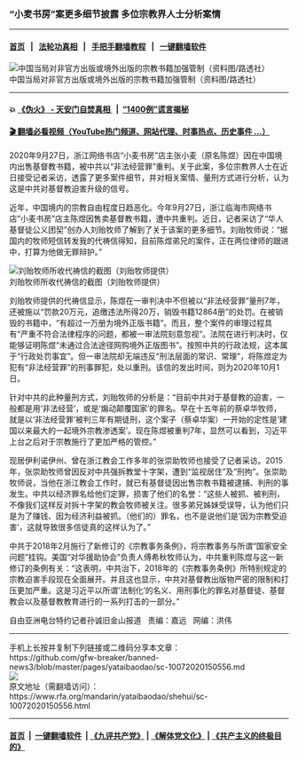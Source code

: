 ### “小麦书房”案更多细节披露  多位宗教界人士分析案情
------------------------

#### [首页](https://github.com/gfw-breaker/banned-news3/blob/master/README.md) &nbsp;&nbsp;|&nbsp;&nbsp; [法轮功真相](https://github.com/begood0513/basic/blob/master/README.md)  &nbsp;&nbsp;|&nbsp;&nbsp; [手把手翻墙教程](https://github.com/gfw-breaker/guides/wiki)  &nbsp;&nbsp;|&nbsp;&nbsp; [一键翻墙软件](https://github.com/gfw-breaker/nogfw/blob/master/README.md)  



<div id="headerimg">
 <img alt="中国当局对非官方出版或境外出版的宗教书籍加强管制（资料图/路透社）" src="https://www.rfa.org/mandarin/yataibaodao/shehui/sc-10072020150556.html/sc1007.jpg/image" title="中国当局对非官方出版或境外出版的宗教书籍加强管制（资料图/路透社）"/>
 <div id="headerimgcontents">
  <div id="headerimgcaption">
   <span>
    中国当局对非官方出版或境外出版的宗教书籍加强管制（资料图/路透社）
   </span>
   <!-- zoomattribute -->
  </div>
  <!-- headerimgcaption -->
 </div>
 <!-- headerimagecontents -->
</div>

<hr/>


#### 💥 [《伪火》 - 天安门自焚真相 ](http://158.247.195.190:10000/videos/blog/weihuo.html)&nbsp; |&nbsp; [“1400例”谎言揭秘  ](http://158.247.195.190:10000/videos/blog/jiexi1400.html)

#### [ 🎬  翻墙必看视频（YouTube热门频道、网站代理、时事热点、历史事件 ...）](https://github.com/gfw-breaker/links/blob/master/banned.md)

<div id="storytext">
 <div>
  <div class="slot_header">
  </div>
 </div>
 <p>
  2020年9月27日，浙江网络书店“小麦书房”店主张小麦（原名陈煜）因在中国境内出售基督教书籍，被中共以“非法经营罪”重判。关于此案，多位宗教界人士在近日接受记者采访，透露了更多案件细节，并对相关案情、量刑方式进行分析，认为这是中共对基督教迫害升级的信号。
 </p>
 <p>
  近年，中国境内的宗教自由程度日趋恶化。今年9月27日，浙江临海市网络书店“小麦书房”店主陈煜因售卖基督教书籍，遭中共重判。近日，记者采访了“华人基督徒公义团契”创办人刘贻牧师了解到了关于该案的更多细节。刘贻牧师说：“据国内的牧师短信转发我的代祷信得知，目前陈煜弟兄的案件，正在两位律师的跟进中，打算为他做无罪辩护。”
 </p>
 <p>
  <div class="image-inline captioned" style="width:1080px;">
   <div style="width:1080px;">
    <img alt="刘贻牧师所收代祷信的截图（刘贻牧师提供）" src="https://www.rfa.org/mandarin/yataibaodao/shehui/sc-10072020150556.html/M1007-SC1.JPG" title="刘贻牧师所收代祷信的截图（刘贻牧师提供）"/>
   </div>
   <div class="image-caption">
    <span style="width:1080px;">
     刘贻牧师所收代祷信的截图（刘贻牧师提供）
    </span>
    <span class="copyright">
    </span>
   </div>
  </div>
 </p>
 <p>
  刘贻牧师提供的代祷信显示，陈煜在一审判决中不但被以“非法经营罪”量刑7年，还被施以“罚款20万元，追缴违法所得20万，销毁书籍12864册”的处罚。在被销毁的书籍中，“有超过一万册为境外正版书籍”。而且，整个案件的审理过程具有“严重不符合法律程序的问题，都被一审法院刻意忽视”。法院在进行判决时，仅能够证明陈煜“未通过合法途径网购境外正版图书”。按照中共的行政法规，这本属于“行政处罚事宜”。但一审法院却无端违反“刑法层面的常识、常理”，将陈煜定为犯有“非法经营罪”的刑事罪犯，处以重刑。该信的发出时间，则为2020年10月1日。
 </p>
 <p>
  针对中共的此种量刑方式，刘贻牧师的分析是：“目前中共对于基督教的迫害，一般都是用‘非法经营’，或是‘煽动颠覆国家’的罪名。早在十五年前的蔡卓华牧师，就是以‘非法经营罪’被判三年有期徒刑，这个案子（蔡卓华案）一开始的定性是‘建国以来最大的一起境外宗教渗透案’。现在陈煜被重判7年，显然可以看到，习近平上台之后对于宗教施行了更加严格的管控。”
 </p>
 <p>
 </p>
 <p>
 </p>
 <p>
  现居伊利诺伊州、曾在浙江教会工作多年的张崇助牧师也接受了记者采访。2015年，张崇助牧师曾因反对中共强拆教堂十字架，遭到“监视居住”及“刑拘”。张崇助牧师说，当他在浙江教会工作时，就已有基督徒因出售宗教书籍被逮捕、判刑的事发生。中共以经济罪名给他们定罪，损害了他们的名誉：“这些人被抓、被判刑，不像我们这样反对拆十字架的教会牧师被关注。很多弟兄姊妹受误导，认为他们只是为了赚钱、因为经济利益被抓。（他们的）罪名，也不是说他们是‘因为宗教受迫害’，这就导致很多信徒真的这样认为了。”
 </p>
 <p>
  中共于2018年2月施行了新修订的《宗教事务条例》，将宗教事务与所谓“国家安全问题”挂钩。美国“对华援助协会”负责人傅希秋牧师认为，中共重判陈煜与这一新修订的条例有关：“这表明，中共治下，2018年的《宗教事务条例》所特别规定的宗教迫害手段现在全面展开。并且这也显示，中共对基督教出版物严密的限制和打压更加严重。这是习近平以所谓‘法制化’的名义、用刑事化的罪名对基督徒、基督教会以及基督教教育进行的一系列打击的一部分。”
 </p>
 <p>
 </p>
 <p>
  自由亚洲电台特约记者孙诚旧金山报道   责编：嘉远   网编：洪伟
 </p>
</div>

<hr/>
手机上长按并复制下列链接或二维码分享本文章：<br/>
https://github.com/gfw-breaker/banned-news3/blob/master/pages/yataibaodao/sc-10072020150556.md <br/>
<a href='https://github.com/gfw-breaker/banned-news3/blob/master/pages/yataibaodao/sc-10072020150556.md'><img src='https://github.com/gfw-breaker/banned-news3/blob/master/pages/yataibaodao/sc-10072020150556.md.png'/></a> <br/>
原文地址（需翻墙访问）：https://www.rfa.org/mandarin/yataibaodao/shehui/sc-10072020150556.html


------------------------
#### [首页](https://github.com/gfw-breaker/banned-news3/blob/master/README.md) &nbsp;|&nbsp; [一键翻墙软件](https://github.com/gfw-breaker/nogfw/blob/master/README.md) &nbsp;| [《九评共产党》](https://github.com/gfw-breaker/9ping.md/blob/master/README.md#九评之一评共产党是什么) | [《解体党文化》](https://github.com/gfw-breaker/jtdwh.md/blob/master/README.md) | [《共产主义的终极目的》](https://github.com/gfw-breaker/gczydzjmd.md/blob/master/README.md)


<img src='http://gfw-breaker.win/banned-news3/pages/yataibaodao/sc-10072020150556.md' width='0px' height='0px'/>